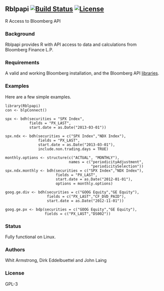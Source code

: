 
## Rblpapi [![Build Status](https://travis-ci.org/eddelbuettel/Rblpapi.png)](https://travis-ci.org/eddelbuettel/Rblpapi) [![License](http://img.shields.io/badge/license-GPL%20%28%3E=%203%29-brightgreen.svg?style=flat)](http://www.gnu.org/licenses/gpl-3.0.html)

R Access to Bloomberg API

### Background

Rblpapi provides R with API access to data and calculations from Bloomberg
Finance L.P. 

### Requirements

A valid and working Bloomberg installation, and the Bloomberg API
[libraries](http://www.bloomberglabs.com/api/libraries/).

### Examples

Here are a few simple examples.

```{.r}
library(Rblpapi)
con <- blpConnect()

spx <- bdh(securities = "SPX Index", 
           fields = "PX_LAST", 
           start.date = as.Date("2013-03-01"))

spx.ndx <- bdh(securities = c("SPX Index","NDX Index"), 
               fields = "PX_LAST",
               start.date = as.Date("2013-03-01"), 
               include.non.trading.days = TRUE)

monthly.options <- structure(c("ACTUAL", "MONTHLY"),
                             names = c("periodicityAdjustment",
                                       "periodicitySelection"))
spx.ndx.monthly <- bdh(securities = c("SPX Index","NDX Index"), 
                       fields = "PX_LAST",
                       start.date = as.Date("2012-01-01"), 
                       options = monthly.options)

goog.ge.div <- bdh(securities = c("GOOG Equity","GE Equity"),
                   fields = c("PX_LAST","CF_DVD_PAID"), 
                   start.date = as.Date("2012-11-01"))

goog.ge.px <- bdp(securities = c("GOOG Equity","GE Equity"),
                  fields = c("PX_LAST","DS002"))
```

### Status

Fully functional on Linux. 

### Authors

Whit Armstrong, Dirk Eddelbuettel and John Laing

### License

GPL-3
